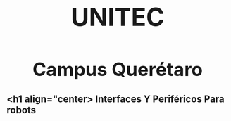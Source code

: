  # **<h1 align="center">UNITEC</h1>**
## **<h1 align="center"> Campus Querétaro</h1>**
##   <h1 align="center> Interfaces Y Periféricos Para robots </h1>
